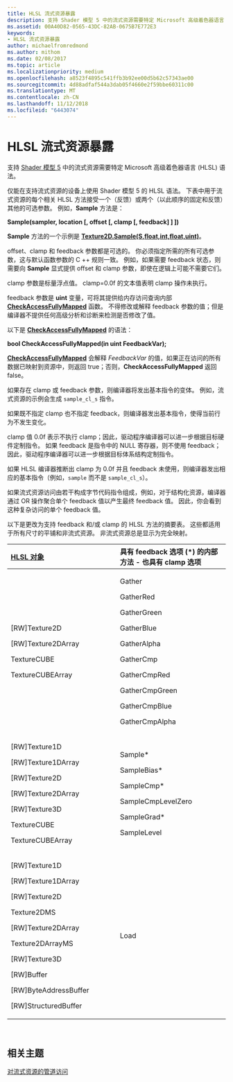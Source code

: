 ```yaml
---
title: HLSL 流式资源暴露
description: 支持 Shader 模型 5 中的流式资源需要特定 Microsoft 高级着色器语言 (HLSL) 语法。
ms.assetid: 00A40D82-0565-43DC-82AB-0675B7E772E3
keywords:
- HLSL 流式资源暴露
author: michaelfromredmond
ms.author: mithom
ms.date: 02/08/2017
ms.topic: article
ms.localizationpriority: medium
ms.openlocfilehash: a8523f4895c541ffb3b92ee00d5b62c57343ae00
ms.sourcegitcommit: 4d88adfaf544a3dab05f4660e2f59bbe60311c00
ms.translationtype: MT
ms.contentlocale: zh-CN
ms.lasthandoff: 11/12/2018
ms.locfileid: "6443074"
---
```

# <a name="hlsl-streaming-resources-exposure"></a>HLSL 流式资源暴露


支持 [Shader 模型 5](https://msdn.microsoft.com/library/windows/desktop/ff471356) 中的流式资源需要特定 Microsoft 高级着色器语言 (HLSL) 语法。

仅能在支持流式资源的设备上使用 Shader 模型 5 的 HLSL 语法。 下表中用于流式资源的每个相关 HLSL 方法接受一个（反馈）或两个（以此顺序的固定和反馈）其他的可选参数。 例如，**Sample** 方法是：

**Sample(sampler, location \[, offset \[, clamp \[, feedback\] \] \])**

**Sample** 方法的一个示例是 [**Texture2D.Sample(S,float,int,float,uint)**](https://msdn.microsoft.com/library/windows/desktop/dn393787)。

offset、clamp 和 feedback 参数都是可选的。 你必须指定所需的所有可选参数，这与默认函数参数的 C ++ 规则一致。 例如，如果需要 feedback 状态，则需要向 **Sample** 显式提供 offset 和 clamp 参数，即使在逻辑上可能不需要它们。

clamp 参数是标量浮点值。 clamp=0.0f 的文本值表明 clamp 操作未执行。

feedback 参数是 **uint** 变量，可将其提供给内存访问查询内部 [**CheckAccessFullyMapped**](https://msdn.microsoft.com/library/windows/desktop/dn292083) 函数。 不得修改或解释 feedback 参数的值；但是编译器不提供任何高级分析和诊断来检测是否修改了值。

以下是 [**CheckAccessFullyMapped**](https://msdn.microsoft.com/library/windows/desktop/dn292083) 的语法：

**bool CheckAccessFullyMapped(in uint FeedbackVar);**

[**CheckAccessFullyMapped**](https://msdn.microsoft.com/library/windows/desktop/dn292083) 会解释 *FeedbackVar* 的值，如果正在访问的所有数据已映射到资源中，则返回 true；否则，**CheckAccessFullyMapped** 返回 false。

如果存在 clamp 或 feedback 参数，则编译器将发出基本指令的变体。 例如，流式资源的示例会生成 `sample_cl_s` 指令。

如果既不指定 clamp 也不指定 feedback，则编译器发出基本指令，使得当前行为不发生变化。

clamp 值 0.0f 表示不执行 clamp；因此，驱动程序编译器可以进一步根据目标硬件定制指令。 如果 feedback 是指令中的 NULL 寄存器，则不使用 feedback；因此，驱动程序编译器可以进一步根据目标体系结构定制指令。

如果 HLSL 编译器推断出 clamp 为 0.0f 并且 feedback 未使用，则编译器发出相应的基本指令（例如，`sample` 而不是 `sample_cl_s`）。

如果流式资源访问由若干构成字节代码指令组成，例如，对于结构化资源，编译器通过 OR 操作聚合单个 feedback 值以产生最终 feedback 值。 因此，你会看到这种复杂访问的单个 feedback 值。

以下是更改为支持 feedback 和/或 clamp 的 HLSL 方法的摘要表。 这些都适用于所有尺寸的平铺和非流式资源。 非流式资源总是显示为完全映射。

<table>
<colgroup>
<col width="50%" />
<col width="50%" />
</colgroup>
<thead>
<tr class="header">
<th align="left"><a href="https://msdn.microsoft.com/library/windows/desktop/ff471359">HLSL 对象</a> </th>
<th align="left">具有 feedback 选项 (*) 的内部方法 - 也具有 clamp 选项</th>
</tr>
</thead>
<tbody>
<tr class="odd">
<td align="left"><p>[RW]Texture2D</p>
<p>[RW]Texture2DArray</p>
<p>TextureCUBE</p>
<p>TextureCUBEArray</p></td>
<td align="left"><p>Gather</p>
<p>GatherRed</p>
<p>GatherGreen</p>
<p>GatherBlue</p>
<p>GatherAlpha</p>
<p>GatherCmp</p>
<p>GatherCmpRed</p>
<p>GatherCmpGreen</p>
<p>GatherCmpBlue</p>
<p>GatherCmpAlpha</p></td>
</tr>
<tr class="even">
<td align="left"><p>[RW]Texture1D</p>
<p>[RW]Texture1DArray</p>
<p>[RW]Texture2D</p>
<p>[RW]Texture2DArray</p>
<p>[RW]Texture3D</p>
<p>TextureCUBE</p>
<p>TextureCUBEArray</p></td>
<td align="left"><p>Sample*</p>
<p>SampleBias*</p>
<p>SampleCmp*</p>
<p>SampleCmpLevelZero</p>
<p>SampleGrad*</p>
<p>SampleLevel</p></td>
</tr>
<tr class="odd">
<td align="left"><p>[RW]Texture1D</p>
<p>[RW]Texture1DArray</p>
<p>[RW]Texture2D</p>
<p>Texture2DMS</p>
<p>[RW]Texture2DArray</p>
<p>Texture2DArrayMS</p>
<p>[RW]Texture3D</p>
<p>[RW]Buffer</p>
<p>[RW]ByteAddressBuffer</p>
<p>[RW]StructuredBuffer</p></td>
<td align="left">Load</td>
</tr>
</tbody>
</table>

 

## <a name="span-idrelated-topicsspanrelated-topics"></a><span id="related-topics"></span>相关主题


[对流式资源的管道访问](pipeline-access-to-streaming-resources.md)

 

 




